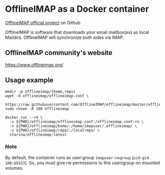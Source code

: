 # OfflineIMAP as a Docker container

[OfflineIMAP official project](https://github.com/OfflineIMAP/offlineimap) on Github

OfflineIMAP is software that downloads your email mailbox(es) as local Maildirs. OfflineIMAP will synchronize both sides via IMAP.

## OfflineIMAP community's website
<https://www.offlineimap.org/>

## Usage example
```
mkdir -p offlineimap/{home,repo}
wget -O offlineimap/offlineimap.conf \
  https://raw.githubusercontent.com/OfflineIMAP/offlineimap/master/offlineimap.conf.minimal
sudo chown -R 100 offlineimap

docker run --rm \
  -v ${PWD}/offlineimap/offlineimap.conf:/offlineimap.conf:ro \
  -v ${PWD}/offlineimap/home/:/home/imapuser/.offlineimap/ \
  -v ${PWD}/offlineimap/repo/:/localrepo/ \
  starina/offlineimap:latest
```

### Note
By default, the container runs as user:group `imapuser:nogroup` (`uid:gid` `100:65533`). So, you must give rw permissions to this user/group on mounted volumes.

